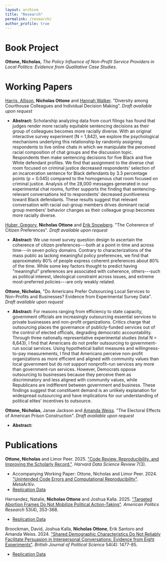 ```yaml
---
layout: archive
title: "Research"
permalink: /research/
author_profile: true
---
```


Book Project
======
**Ottone, Nicholas**, *The Policy Influence of Non-Profit Service Providers in Local Politics: Evidence from Qualitative Case Studies*. 


Working Papers
======
[Harris, Allison](https://www.allisonpharris.com/), **Nicholas Ottone** and [Hannah Walker](https://mobilizedbyinjustice.com/). "Diversity among Courthouse Colleagues and Individual Decision Making". *Draft available upon request*
  * **Abstract:** Scholarship analyzing data from court filings has found that judges render more racially equitable sentencing decisions as their group of colleagues becomes more racially diverse. With an original interactive survey experiment (N = 1,842), we explore the psychological mechanisms underlying this relationship by randomly assigning respondents to live online chats in which we manipulate the perceived racial composition of chat groups and the discussion topic. Respondents then make sentencing decisions for five Black and five White defendant profiles. We find that assignment to the diverse chat room focused on criminal justice decreased respondents' selection of an incarceration sentence for Black defendants by 3.3 percentage points (p = 0.045) compared to the homogenous chat room focused on criminal justice. Analysis of the 28,000 messages generated in our experimental chat rooms, further supports the finding that sentencing-relevant conversations led to respondents' decreased punitiveness toward Black defendants. These results suggest that relevant conversation with racial out-group members drives dominant racial group members' behavior changes as their colleague group becomes more racially diverse.

[Huber, Gregory](https://huber.research.yale.edu/), **Nicholas Ottone** and [Erik Snowberg](https://eriksnowberg.com/). "The Coherence of Citizen Preferences". *Draft available upon request*
  * **Abstract:** We use novel survey question design to ascertain the coherence of citizen preferences---both at a point in time and across time---in seven policy domains. Contrary to characterizations of the mass public as lacking meaningful policy preferences, we find that approximately 80\% of people express coherent preferences about 80% of the time. While some key factors thought to predict having "meaningful" preferences are associated with coherence, others---such as political interest, ideological constraint across issues, and extreme most-preferred policies---are only weakly related. 

**Ottone, Nicholas**, "Do Americans Prefer Outsourcing Local Services to Non-Profits and Businesses? Evidence from Experimental Survey Data". *Draft available upon request*
  * **Abstract:** For reasons ranging from efficiency to state capacity, government officials are increasingly outsourcing essential services to private businesses and non-profit organizations. Critics charge that outsourcing places the governance of publicly-funded services out of the control of elected officials, degrading democratic accountability. Through three nationally representative experimental studies (total N = 6,643), I find that Americans do not prefer outsourcing to government-run social services. Using hypothetical ballot measures and willingness-to-pay measurements, I find that Americans perceive non-profit organizations as more efficient and aligned with community values than local government but do not support nonprofit-run services any more than government-run services. However, Democrats oppose outsourcing to businesses because they perceive them as discriminatory and less aligned with community values, while Republicans are indifferent between government and business. These findings suggest that constituent demand is an unlikely explanation for widespread outsourcing and have implications for our understanding of political elites' incentives to outsource.

**Ottone, Nicholas**, Janae Jackson and [Amanda Weiss](https://www.amandakweiss.com/). "The Electoral Effects of American Prison Construction". *Draft available upon request*
  * **Abstract:** 


Publications
======
**Ottone, Nicholas** and Limor Peer. 2025. ["Code Review, Reproducibility, and Improving the Scholarly Record."](https://hdsr.mitpress.mit.edu/pub/suy0nbh5/release/1?readingCollection=2472e026). *Harvard Data Science Review* 7(3).
  * Accompanying Working Paper: Ottone, Nicholas and Limor Peer. 2024. ["Unintended Code Errors and Computational Reproducibility"](https://osf.io/preprints/metaarxiv/rv6xd_v1). *MetaArXiv*.
  * [Replication Data](https://osf.io/ts4nh/)

Hernandez, Natalie, **Nicholas Ottone** and Joshua Kalla. 2025. ["Targeted Abortion Frames Do Not Mobilize Political Action-Taking"](https://journals.sagepub.com/doi/full/10.1177/1532673X251324137). *American Politics Research* 53(4), 353-368.
  * [Replication Data](https://osf.io/j5vyd)

Broockman, David, Joshua Kalla, **Nicholas Ottone**, Erik Santoro and Amanda Weiss. 2024. ["Shared Demographic Characteristics Do Not Reliably Facilitate Persuasion in Interpersonal Conversations: Evidence from Eight Experiments"](https://www.cambridge.org/core/journals/british-journal-of-political-science/article/shared-demographic-characteristics-do-not-reliably-facilitate-persuasion-in-interpersonal-conversations-evidence-from-eight-experiments/6B7FA4A2CC36C4362C103BFDF97FB88C). *British Journal of Political Science* 54(4): 1477-85.
* [Replication Data](https://dataverse.harvard.edu/dataset.xhtml?persistentId=doi:10.7910/DVN/FOVEPZ)
